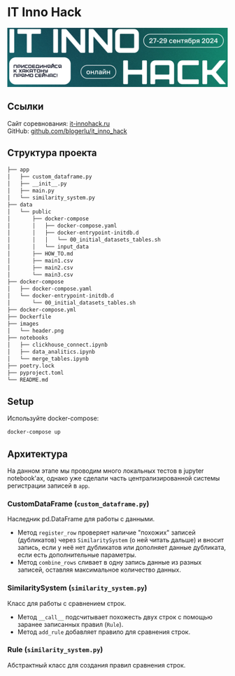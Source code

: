 # IT Inno Hack

![images/header.png](images/header.png)

## Ссылки

Сайт соревнования: [it-innohack.ru](https://it-innohack.ru/) \
GitHub: [github.com/blogerlu/it_inno_hack](https://github.com/blogerlu/it_inno_hack)

## Структура проекта

```
├── app
│   ├── custom_dataframe.py
│   ├── __init__.py
│   ├── main.py
│   └── similarity_system.py
├── data
│   └── public
│       ├── docker-compose
│       │   ├── docker-compose.yaml
│       │   ├── docker-entrypoint-initdb.d
│       │   │   └── 00_initial_datasets_tables.sh
│       │   └── input_data
│       ├── HOW_TO.md
│       ├── main1.csv
│       ├── main2.csv
│       └── main3.csv
├── docker-compose
│   ├── docker-compose.yaml
│   └── docker-entrypoint-initdb.d
│       └── 00_initial_datasets_tables.sh
├── docker-compose.yml
├── Dockerfile
├── images
│   └── header.png
├── notebooks
│   ├── clickhouse_connect.ipynb
│   ├── data_analitics.ipynb
│   └── merge_tables.ipynb
├── poetry.lock
├── pyproject.toml
└── README.md
```

## Setup

Используйте docker-compose:

```bash
docker-compose up
```

## Архитектура

На данном этапе мы проводим много локальных тестов в jupyter notebook'ах, однако уже сделали часть централизированной
системы регистрации записей в `app`.

### CustomDataFrame (`custom_dataframe.py`)

Наследник pd.DataFrame для работы с данными.

* Метод `register_row` проверяет наличие "похожих" записей (дубликатов) через `SimilaritySystem` (о ней читать дальше) и вносит запись, если у неё нет дубликатов или дополняет данные дубликата, если есть дополнительные параметры.
* Метод `combine_rows` сливает в одну запись данные из разных записей, оставляя максимальное количество данных.

### SimilaritySystem (`similarity_system.py`)

Класс для работы с сравнением строк.

* Метод `__call__` подсчитывает похожесть двух строк с помощью заранее записанных правил (`Rule`).
* Метод `add_rule` добавляет правило для сравнения строк.

### Rule (`similarity_system.py`)

Абстрактный класс для создания правил сравнения строк.
